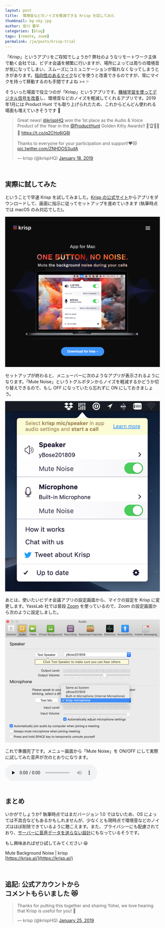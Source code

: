 ```yaml
---
layout: post
title:  環境音などのノイズを軽減できる Krisp を試してみた
thumbnail: bg-sky.jpg
author: 安川 要平
categories: [blog]
tags: [remote, zoom]
permalink: /ja/posts/krisp-trial
---
```


「Krisp」というアプリをご存知でしょうか? 弊社のようなリモートワーク主体で動く会社では、ビデオ会議を頻繁に行いますが、場所によっては周りの環境音が気になってしまい、スムーズにコミュニケーションが取れなくなってしまうときがあります。[指向性のあるマイク](http://www.amazon.com/Audio-Technica-ATR2100-USB-Cardioid-Dynamic-Microphone/dp/B004QJOZS4)などを使うと改善できるのですが、常にマイクを持って移動するのも手間ですよね >< 💦

そういった場面で役立つのが「Krisp」というアプリです。[機械学習を使ってデジタル信号を改善](https://krisp.ai/technology.html)し、環境音などのノイズを軽減してくれるアプリです。2019年1月には Product Hunt でも取り上げられたため、これからどんどん使われる場面も増えていきそうです 👀

<blockquote class="twitter-tweet" data-lang="en"><p lang="en" dir="ltr">Great news! <a href="https://twitter.com/krispHQ?ref_src=twsrc%5Etfw">@krispHQ</a> won the 1st place as the Audio &amp; Voice Product of the Year in the <a href="https://twitter.com/ProductHunt?ref_src=twsrc%5Etfw">@ProductHunt</a> Golden Kitty Awards!! 🥇🏆🎉🎉🎉 <a href="https://t.co/q2CHo6jG8I">https://t.co/q2CHo6jG8I</a><br><br>Thanks to everyone for your participation and support!❤️😻 <a href="https://t.co/ZNHDOS3udA">pic.twitter.com/ZNHDOS3udA</a></p>&mdash; krisp (@krispHQ) <a href="https://twitter.com/krispHQ/status/1086301046954184705?ref_src=twsrc%5Etfw">January 18, 2019</a></blockquote>
<script async src="https://platform.twitter.com/widgets.js" charset="utf-8"></script>

<br>


## 実際に試してみた

ということで早速 Krisp を試してみました。[Krisp の公式サイト](https://krisp.ai/)からアプリをダウンロードして、画面に指示に従ってセットアップを進めていきます (執筆時点では macOS のみ対応でした)。

[![Krisp Website](/img/krisp-setup-0.png)](https://krisp.ai/)

セットアップが終わると、メニューバーに次のようなアプリが表示されるようになります。「Mute Noise」というトグルボタンからノイズを軽減するかどうか切り替えできるので、もし OFF になっていたら忘れずに ON にしておきましょう。

![Krisp Menu Bar](/img/krisp-setup-1.png)

あとは、使いたいビデオ会議アプリの設定画面から、マイクの設定を Krisp に変更します。YassLab 社では普段 [Zoom](https://zoom.us/) を使っているので、Zoom の設定画面から次のように設定しました。

![Krisp Setup in Zoom](/img/krisp-setup-2.png)

これで準備完了です。メニュー画面から「Mute Noise」を ON/OFF にして実際に試してみた音声が次のとおりになります。

<audio id="player2" preload="none" controls style="max-width:100%;">
  <source src="/audio/krisp-trial.mp3" type="audio/mp3" />
</audio>

<br>
<br>

## まとめ

いかがでしょうか? 執筆時点ではまだバージョン 1.0 ではないため、OS によっては不具合などもあるかもしれませんが、少なくとも現時点で環境音などのノイズはほぼ削除できているように聴こえます。また、プライバシーにも配慮されており、[サーバーに音声データを送らない設計](https://krisp.ai/faq.html)にもなっているそうです。

もし興味あればぜひ試してみてください 😆

Mute Background Noise | krisp   
[https://krisp.ai/](https://krisp.ai/)

<br>

## 追記: 公式アカウントから<br class="ignore-sp">コメントもらいました 😻

<blockquote class="twitter-tweet" data-lang="en"><p lang="en" dir="ltr">Thanks for putting this together and sharing Yohei, we love hearing that Krisp is useful for you! 🤗</p>&mdash; krisp (@krispHQ) <a href="https://twitter.com/krispHQ/status/1088755410918608896?ref_src=twsrc%5Etfw">January 25, 2019</a></blockquote>
<script async src="https://platform.twitter.com/widgets.js" charset="utf-8"></script>

